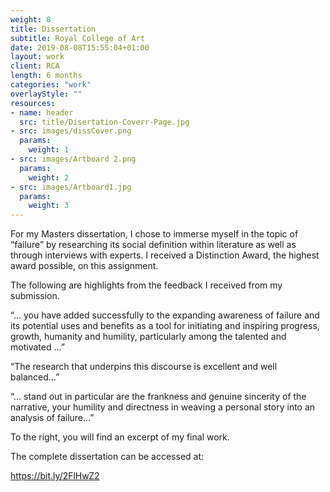 ```yaml
---
weight: 8
title: Dissertation
subtitle: Royal College of Art
date: 2019-08-08T15:55:04+01:00
layout: work
client: RCA
length: 6 months
categories: "work"
overlayStyle: ""
resources:
- name: header
  src: title/Disertation-Coverr-Page.jpg
- src: images/dissCover.png
  params:
    weight: 1
- src: images/Artboard 2.png
  params:
    weight: 2
- src: images/Artboard1.jpg
  params:
    weight: 3
---
```


For my Masters dissertation, I chose to immerse myself in the topic of “failure” by researching its social definition within literature as well as through interviews with experts. I received a Distinction Award, the highest award possible, on this assignment.

The following are highlights from the feedback I received from my submission.

 “… you have added successfully to the expanding awareness of failure and its potential uses and benefits as a tool for initiating and inspiring progress, growth, humanity and humility, particularly among the talented and motivated …”

“The research that underpins this discourse is excellent and well balanced…”

“… stand out in particular are the frankness and genuine sincerity of the narrative, your humility and directness in weaving a personal story into an analysis of failure…”

To the right, you will find an excerpt of my final work. 

The complete dissertation can be accessed at:

https://bit.ly/2FlHwZ2



